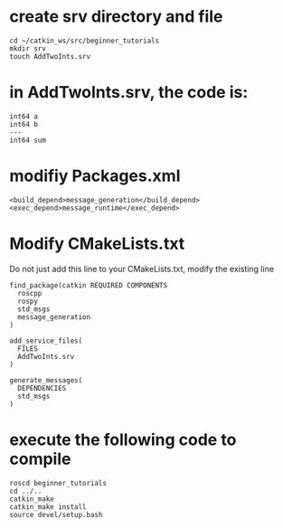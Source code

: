 # create srv directory and file
```
cd ~/catkin_ws/src/beginner_tutorials
mkdir srv
touch AddTwoInts.srv
```

# in AddTwoInts.srv, the code is:
```
int64 a
int64 b
---
int64 sum
```


# modifiy Packages.xml
```
<build_depend>message_generation</build_depend>
<exec_depend>message_runtime</exec_depend>
```

# Modify CMakeLists.txt
Do not just add this line to your CMakeLists.txt, modify the existing line

```
find_package(catkin REQUIRED COMPONENTS
  roscpp
  rospy
  std_msgs
  message_generation
)
```

```
add_service_files(
  FILES
  AddTwoInts.srv
)
```

```
generate_messages(
  DEPENDENCIES
  std_msgs
)
```

# execute the following code to compile
```
roscd beginner_tutorials
cd ../..
catkin_make
catkin_make install
source devel/setup.bash
```